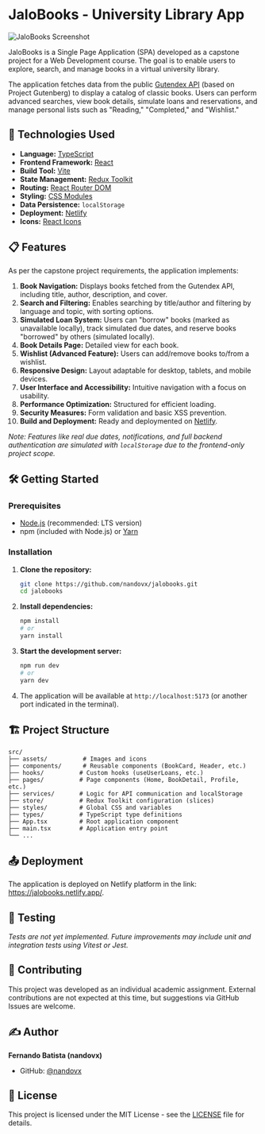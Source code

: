 # JaloBooks - University Library App

![JaloBooks Screenshot](./src/assets/screenshot.png)

JaloBooks is a Single Page Application (SPA) developed as a capstone project for a Web Development course. The goal is to enable users to explore, search, and manage books in a virtual university library.

The application fetches data from the public [Gutendex API](https://gutendex.com/) (based on Project Gutenberg) to display a catalog of classic books. Users can perform advanced searches, view book details, simulate loans and reservations, and manage personal lists such as "Reading," "Completed," and "Wishlist."

## 🚀 Technologies Used

- **Language:** [TypeScript](https://www.typescriptlang.org/)
- **Frontend Framework:** [React](https://react.dev/)
- **Build Tool:** [Vite](https://vitejs.dev/)
- **State Management:** [Redux Toolkit](https://redux-toolkit.js.org/)
- **Routing:** [React Router DOM](https://reactrouter.com/en/main)
- **Styling:** [CSS Modules](https://github.com/css-modules/css-modules)
- **Data Persistence:** `localStorage`
- **Deployment:** [Netlify](https://jalobooks.netlify.app/)
- **Icons:** [React Icons](https://react-icons.github.io/react-icons/)

## 📋 Features

As per the capstone project requirements, the application implements:

1. **Book Navigation:** Displays books fetched from the Gutendex API, including title, author, description, and cover.
2. **Search and Filtering:** Enables searching by title/author and filtering by language and topic, with sorting options.
3. **Simulated Loan System:** Users can "borrow" books (marked as unavailable locally), track simulated due dates, and reserve books "borrowed" by others (simulated locally).
4. **Book Details Page:** Detailed view for each book.
5. **Wishlist (Advanced Feature):** Users can add/remove books to/from a wishlist.
6. **Responsive Design:** Layout adaptable for desktop, tablets, and mobile devices.
7. **User Interface and Accessibility:** Intuitive navigation with a focus on usability.
8. **Performance Optimization:** Structured for efficient loading.
9. **Security Measures:** Form validation and basic XSS prevention.
10. **Build and Deployment:** Ready and deploymented on [Netlify](https://jalobooks.netlify.app/).

_Note: Features like real due dates, notifications, and full backend authentication are simulated with `localStorage` due to the frontend-only project scope._

## 🛠️ Getting Started

### Prerequisites

- [Node.js](https://nodejs.org/en) (recommended: LTS version)
- npm (included with Node.js) or [Yarn](https://yarnpkg.com/)

### Installation

1. **Clone the repository:**

   ```bash
   git clone https://github.com/nandovx/jalobooks.git
   cd jalobooks
   ```

2. **Install dependencies:**

   ```bash
   npm install
   # or
   yarn install
   ```

3. **Start the development server:**

   ```bash
   npm run dev
   # or
   yarn dev
   ```

4. The application will be available at `http://localhost:5173` (or another port indicated in the terminal).

## 🏗️ Project Structure

```
src/
├── assets/          # Images and icons
├── components/      # Reusable components (BookCard, Header, etc.)
├── hooks/          # Custom hooks (useUserLoans, etc.)
├── pages/          # Page components (Home, BookDetail, Profile, etc.)
├── services/       # Logic for API communication and localStorage
├── store/          # Redux Toolkit configuration (slices)
├── styles/         # Global CSS and variables
├── types/          # TypeScript type definitions
├── App.tsx         # Root application component
├── main.tsx        # Application entry point
└── ...
```

## 📤 Deployment

The application is deployed on Netlify platform in the link: https://jalobooks.netlify.app/.

## 🧪 Testing

_Tests are not yet implemented. Future improvements may include unit and integration tests using Vitest or Jest._

## 🤝 Contributing

This project was developed as an individual academic assignment. External contributions are not expected at this time, but suggestions via GitHub Issues are welcome.

## ✍️ Author

**Fernando Batista (nandovx)**

- GitHub: [@nandovx](https://github.com/nandovx)

## 📄 License

This project is licensed under the MIT License - see the [LICENSE](LICENSE) file for details.
